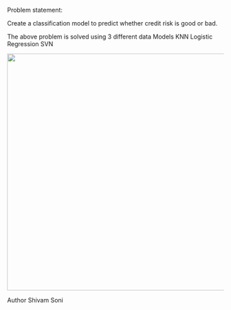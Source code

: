 Problem statement: 


Create a classification model to predict whether credit risk is good or bad.

The above problem is solved using 3 different data Models
KNN
Logistic Regression
SVN

<img src="https://github.com/user-attachments/assets/f411b4ac-4689-473e-ac31-a1c9459d4e9a" width="550">
<br>

Author Shivam Soni
